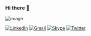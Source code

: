 ### Hi there 👋

![image](https://media-exp1.licdn.com/dms/image/C5616AQHZGjnkruV7ew/profile-displaybackgroundimage-shrink_200_800/0?e=1600300800&v=beta&t=nKfjnCDFEuiGCCQZ35R6XRt7SWo2DPV5M3MtP1OHvnk)

[![LinkedIn](https://user-images.githubusercontent.com/6765103/87794661-9c641e00-c84f-11ea-82f1-4e7d35081c81.png)](https://www.linkedin.com/in/cenk-canarslan-41a5163b/)
[![Gmail](https://cdn2.iconfinder.com/data/icons/social-icons-color/512/gmail-64.png)](mailto:cenk.canarslan@gmail.com)
[![Skype](https://cdn4.iconfinder.com/data/icons/flat-brand-logo-2/512/skype-64.png)](https://join.skype.com/invite/aNoiQvM6p3Qr)
[![Twitter](https://cdn2.iconfinder.com/data/icons/social-media-2285/512/1_Twitter3_colored_svg-64.png)](https://twitter.com/cenkcanarslan)

<!--
**cenkc/cenkc** is a ✨ _special_ ✨ repository because its `README.md` (this file) appears on your GitHub profile.

Here are some ideas to get you started:

- 🔭 I’m currently working on ...
- 🌱 I’m currently learning ...
- 👯 I’m looking to collaborate on ...
- 🤔 I’m looking for help with ...
- 💬 Ask me about ...
- 📫 How to reach me: ...
- 😄 Pronouns: ...
- ⚡ Fun fact: ...
-->
